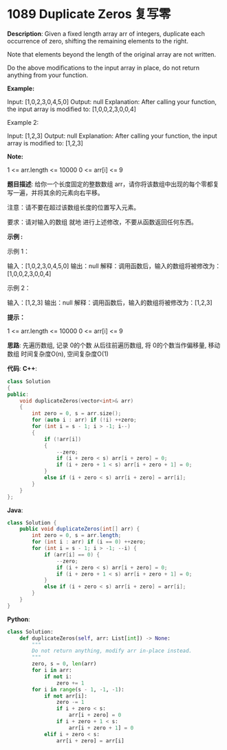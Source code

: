 # 1089 Duplicate Zeros 复写零

__Description__:
Given a fixed length array arr of integers, duplicate each occurrence of zero, shifting the remaining elements to the right.

Note that elements beyond the length of the original array are not written.

Do the above modifications to the input array in place, do not return anything from your function.

__Example:__

Input: [1,0,2,3,0,4,5,0]
Output: null
Explanation: After calling your function, the input array is modified to: [1,0,0,2,3,0,0,4]

Example 2:

Input: [1,2,3]
Output: null
Explanation: After calling your function, the input array is modified to: [1,2,3]

__Note:__

1 <= arr.length <= 10000
0 <= arr[i] <= 9

__题目描述__:
给你一个长度固定的整数数组 arr，请你将该数组中出现的每个零都复写一遍，并将其余的元素向右平移。

注意：请不要在超过该数组长度的位置写入元素。

要求：请对输入的数组 就地 进行上述修改，不要从函数返回任何东西。

__示例 :__

示例 1：

输入：[1,0,2,3,0,4,5,0]
输出：null
解释：调用函数后，输入的数组将被修改为：[1,0,0,2,3,0,0,4]

示例 2：

输入：[1,2,3]
输出：null
解释：调用函数后，输入的数组将被修改为：[1,2,3]

__提示：__

1 <= arr.length <= 10000
0 <= arr[i] <= 9

__思路__:
先遍历数组, 记录 0的个数
从后往前遍历数组, 将 0的个数当作偏移量, 移动数组
时间复杂度O(n), 空间复杂度O(1)

__代码__:
__C++__:

```C++
class Solution 
{
public:
    void duplicateZeros(vector<int>& arr) 
    {
        int zero = 0, s = arr.size();
        for (auto i : arr) if (!i) ++zero;
        for (int i = s - 1; i > -1; i--)
        {
            if (!arr[i])
            {
                --zero;
                if (i + zero < s) arr[i + zero] = 0;
                if (i + zero + 1 < s) arr[i + zero + 1] = 0;
            }
            else if (i + zero < s) arr[i + zero] = arr[i]; 
        }
    }
};
```

__Java__:

```Java
class Solution {
    public void duplicateZeros(int[] arr) {
        int zero = 0, s = arr.length;
        for (int i : arr) if (i == 0) ++zero;
        for (int i = s - 1; i > -1; --i) {
            if (arr[i] == 0) {
                --zero;
                if (i + zero < s) arr[i + zero] = 0;
                if (i + zero + 1 < s) arr[i + zero + 1] = 0;
            }
            else if (i + zero < s) arr[i + zero] = arr[i]; 
        }
    }
}
```

__Python__:

```Python
class Solution:
    def duplicateZeros(self, arr: List[int]) -> None:
        """
        Do not return anything, modify arr in-place instead.
        """
        zero, s = 0, len(arr)
        for i in arr:
            if not i:
                zero += 1
        for i in range(s - 1, -1, -1):
            if not arr[i]:
                zero -= 1
                if i + zero < s:
                    arr[i + zero] = 0
                if i + zero + 1 < s:
                    arr[i + zero + 1] = 0
            elif i + zero < s:
                arr[i + zero] = arr[i]
```
